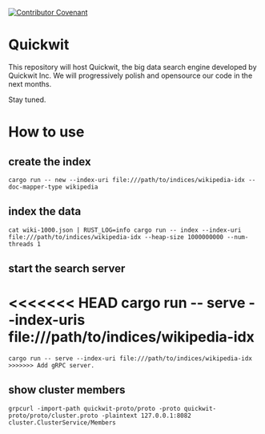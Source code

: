 [![Contributor Covenant](https://img.shields.io/badge/Contributor%20Covenant-2.0-4baaaa.svg)](CODE_OF_CONDUCT.md)

# Quickwit

This repository will host Quickwit, the big data search engine developed by Quickwit Inc.
We will progressively polish and opensource our code in the next months.

Stay tuned.


# How to use

## create the index

```
cargo run -- new --index-uri file:///path/to/indices/wikipedia-idx --doc-mapper-type wikipedia
```

## index the data

```
cat wiki-1000.json | RUST_LOG=info cargo run -- index --index-uri file:///path/to/indices/wikipedia-idx --heap-size 1000000000 --num-threads 1
```

## start the search server

<<<<<<< HEAD
cargo run -- serve --index-uris file:///path/to/indices/wikipedia-idx
=======
```
cargo run -- serve --index-uri file:///path/to/indices/wikipedia-idx
>>>>>>> Add gRPC server.
```

## show cluster members

```
grpcurl -import-path quickwit-proto/proto -proto quickwit-proto/proto/cluster.proto -plaintext 127.0.0.1:8082 cluster.ClusterService/Members
```